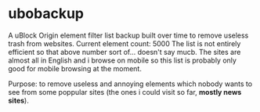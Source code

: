 # ubobackup
A uBlock Origin element filter list backup built over time to remove useless trash from websites. 
Current element count: 5000
The list is not entirely efficient so that above number sort of... doesn't say mucb.
The sites are almost all in English and i browse on mobile so this list is probably only good for mobile browsing at the moment.

Purpose: to remove useless and annoying elements which nobody wants to see from some poppular sites (the ones i could visit so far, **mostly news sites**).
